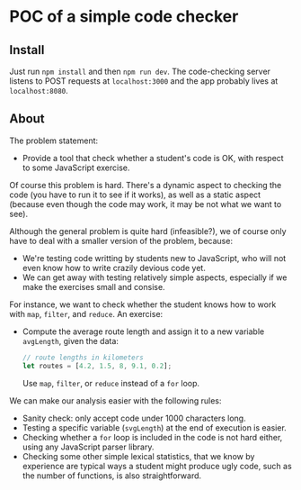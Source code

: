 
# POC of a simple code checker

## Install

Just run `npm install` and then `npm run dev`. The code-checking server listens to POST requests at `localhost:3000` and the app probably lives at `localhost:8080`.

## About

The problem statement:

* Provide a tool that check whether a student's code is OK, with respect to some JavaScript exercise.

Of course this problem is hard. There's a dynamic aspect to checking the code (you have to run it to see if it works), as well as a static aspect (because even though the code may work, it may be not what we want to see).

Although the general problem is quite hard (infeasible?), we of course only have to deal with a smaller version of the problem, because:

* We're testing code writting by students new to JavaScript, who will not even know how to write crazily devious code yet.
* We can get away with testing relatively simple aspects, especially if we make the exercises small and consise.

For instance, we want to check whether the student knows how to work with `map`, `filter`, and `reduce`. An exercise:

* Compute the average route length and assign it to a new variable `avgLength`, given the data:
  
  ```js
  // route lengths in kilometers
  let routes = [4.2, 1.5, 8, 9.1, 0.2];
  ```

  Use `map`, `filter`, or `reduce` instead of a `for` loop.

We can make our analysis easier with the following rules:

* Sanity check: only accept code under 1000 characters long.
* Testing a specific variable (`svgLength`) at the end of execution is easier.
* Checking whether a `for` loop is included in the code is not hard either, using any JavaScript parser library.
* Checking some other simple lexical statistics, that we know by experience are typical ways a student might produce ugly code, such as the number of functions, is also straightforward.
